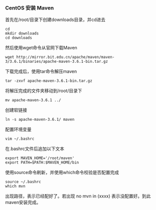 ### CentOS 安装 Maven
首先在/root/目录下创建downloads目录，并cd进去
	
	cd
	mkdir downloads
	cd downloads

然后使用wget命令从官网下载Maven

	wget http://mirror.bit.edu.cn/apache/maven/maven-3/3.6.1/binaries/apache-maven-3.6.1-bin.tar.gz

下载完成后，使用tar命令解压maven

	tar -zxvf apache-maven-3.6.1-bin.tar.gz

将解压完成的文件夹移动到/root/目录下

	mv apache-maven-3.6.1 ../

创建软链接
	
	ln -s apache-maven-3.6.1/ maven

配置环境变量
	
	vim ~/.bashrc

在.bashrc文件后追加以下文本

	export MAVEN_HOME='/root/maven'
	export PATH=$PATH:$MAVEN_HOME/bin

使用source命令刷新，并使用which命令校验是否配置完成

	source ~/.bashrc
	which mvn

出现路径，表示已经配好了。若出现 no mvn in (xxxx) 表示没配置好。到此maven安装完成。